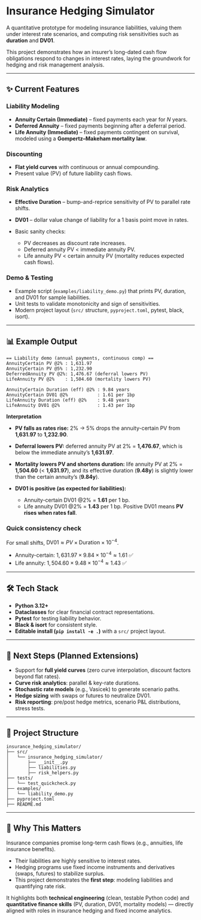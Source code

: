 # Insurance Hedging Simulator

A quantitative prototype for modeling insurance liabilities, valuing them under interest rate scenarios, and computing risk sensitivities such as **duration** and **DV01**.

This project demonstrates how an insurer’s long-dated cash flow obligations respond to changes in interest rates, laying the groundwork for hedging and risk management analysis.

---

## ✨ Current Features

### Liability Modeling

* **Annuity Certain (Immediate)** – fixed payments each year for $N$ years.
* **Deferred Annuity** – fixed payments beginning after a deferral period.
* **Life Annuity (Immediate)** – fixed payments contingent on survival, modeled using a **Gompertz–Makeham mortality law**.

### Discounting

* **Flat yield curves** with continuous or annual compounding.
* Present value (PV) of future liability cash flows.

### Risk Analytics

* **Effective Duration** – bump-and-reprice sensitivity of PV to parallel rate shifts.
* **DV01** – dollar value change of liability for a 1 basis point move in rates.
* Basic sanity checks:

  * PV decreases as discount rate increases.
  * Deferred annuity PV < immediate annuity PV.
  * Life annuity PV < certain annuity PV (mortality reduces expected cash flows).

### Demo & Testing

* Example script (`examples/liability_demo.py`) that prints PV, duration, and DV01 for sample liabilities.
* Unit tests to validate monotonicity and sign of sensitivities.
* Modern project layout (`src/` structure, `pyproject.toml`, pytest, black, isort).

---

## 📊 Example Output

```text
== Liability demo (annual payments, continuous comp) ==
AnnuityCertain PV @2% : 1,631.97
AnnuityCertain PV @5% : 1,232.90
DeferredAnnuity PV @2%: 1,476.67 (deferral lowers PV)
LifeAnnuity PV @2%    : 1,504.60 (mortality lowers PV)

AnnuityCertain Duration (eff) @2% : 9.84 years
AnnuityCertain DV01 @2%           : 1.61 per 1bp
LifeAnnuity Duration (eff) @2%    : 9.48 years
LifeAnnuity DV01 @2%              : 1.43 per 1bp
```

**Interpretation**

* **PV falls as rates rise:** 2% → 5% drops the annuity-certain PV from **1,631.97** to **1,232.90**.
* **Deferral lowers PV:** deferred annuity PV at 2% = **1,476.67**, which is below the immediate annuity’s **1,631.97**.
* **Mortality lowers PV and shortens duration:** life annuity PV at 2% = **1,504.60** (< **1,631.97**), and its effective duration (**9.48y**) is slightly lower than the certain annuity’s (**9.84y**).
* **DV01 is positive (as expected for liabilities):**

  * Annuity-certain DV01 @2% = **1.61** per 1 bp.
  * Life annuity DV01 @2% = **1.43** per 1 bp.
    Positive DV01 means **PV rises when rates fall**.

### Quick consistency check

For small shifts, $\text{DV01} \approx PV \times \text{Duration} \times 10^{-4}$.

* Annuity-certain: $1{,}631.97 \times 9.84 \times 10^{-4} \approx 1.61$ ✅
* Life annuity: $1{,}504.60 \times 9.48 \times 10^{-4} \approx 1.43$ ✅

---

## 🛠️ Tech Stack

* **Python 3.12+**
* **Dataclasses** for clear financial contract representations.
* **Pytest** for testing liability behavior.
* **Black & isort** for consistent style.
* **Editable install (`pip install -e .`)** with a `src/` project layout.

---

## 🚀 Next Steps (Planned Extensions)

* Support for **full yield curves** (zero curve interpolation, discount factors beyond flat rates).
* **Curve risk analytics**: parallel & key-rate durations.
* **Stochastic rate models** (e.g., Vasicek) to generate scenario paths.
* **Hedge sizing** with swaps or futures to neutralize DV01.
* **Risk reporting**: pre/post hedge metrics, scenario P\&L distributions, stress tests.

---

## 📂 Project Structure

```
insurance_hedging_simulator/
├── src/
│   └── insurance_hedging_simulator/
│       ├── __init__.py
│       ├── liabilities.py
│       ├── risk_helpers.py
├── tests/
│   └── test_quickcheck.py
├── examples/
│   └── liability_demo.py
├── pyproject.toml
├── README.md
```

---

## 🎯 Why This Matters

Insurance companies promise long-term cash flows (e.g., annuities, life insurance benefits).

* Their liabilities are highly sensitive to interest rates.
* Hedging programs use fixed income instruments and derivatives (swaps, futures) to stabilize surplus.
* This project demonstrates the **first step**: modeling liabilities and quantifying rate risk.

It highlights both **technical engineering** (clean, testable Python code) and **quantitative finance skills** (PV, duration, DV01, mortality models) — directly aligned with roles in insurance hedging and fixed income analytics.